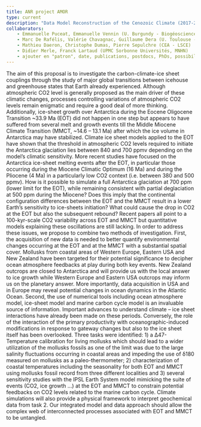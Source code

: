 ```yaml
---
title: ANR project AMOR
type: current
description: "Data Model Reconstruction of the Cenozoic Climate (2017-2021)"
collaborators:
    - Emmanuelle Puceat, Emmanuelle Vennin (U. Burgundy - Biogéosciences)
    - Marc De Rafélis, Valérie Chavagnac, Guillaume Dera (U. Toulouse - GET)
    - Mathieu Daeron, Christophe Dumas, Pierre Sepulchre (CEA - LSCE)
    - Didier Merle, Franck Lartaud (UPMC Sorbonne Universités, MNHN)
    - ajouter en "patron", date, publications, postdocs, PhDs, possibilité de faire des liens web sur le texte
---
```

The aim of this proposal is to investigate the carbon-climate-ice sheet couplings through the study of
major global transitions between icehouse and greenhouse states that Earth already experienced.
Although atmospheric CO2 level is generally proposed as the main driver of these climatic changes,
processes controlling variations of atmospheric CO2 levels remain enigmatic and require a good deal
of more thinking. Additionally, ice-sheet growth over Antarctica during the Eocene Oligocene
Transition ~33.9 Ma (EOT) did not happen in one step but appears to have suffered from several melt
and growth events till the Middle Miocene Climate Transition (MMCT, ~14.6 – 13.1 Ma) after which
the ice volume in Antarctica may have stabilized. Climate ice sheet models applied to the EOT have
shown that the threshold in atmospheric CO2 levels required to initiate the Antarctica glaciation lies
between 840 and 700 ppmv depending on the model’s climatic sensitivity. More recent studies have
focused on the Antarctica ice-sheet melting events after the EOT, in particular those occurring during
the Miocene Climatic Optimum (16 Ma) and during the Pliocene (4 Ma) in a particularly low CO2
context (i.e. between 380 and 500 ppmv). How is it possible to simulate a full Antarctica glaciation at
700 ppm (lower limit for the EOT), while remaining consistent with partial deglaciation at 500 ppm
during the Miocene? Does this imply that the continental configuration differences between the EOT
and the MMCT result in a lower Earth’s sensitivity to ice-sheets initiation? What could cause the drop
in CO2 at the EOT but also the subsequent rebound? Recent papers all point to a 100-kyr-scale CO2
variability across EOT and MMCT but quantitative models explaining these oscillations are still
lacking. In order to address these issues, we propose to combine two methods of investigation. First,
the acquisition of new data is needed to better quantify environmental changes occurring at the EOT
and at the MMCT with a substantial spatial cover. Mollusks from coastal areas of Western Europe,
Eastern USA and New Zealand have been targeted for their potential significance to decipher ocean
atmosphere feedbacks at play during both key events. New Zealand outcrops are closed to Antarctica
and will provide us with the local answer to ice growth while Western Europe and Eastern USA
outcrops may inform us on the planetary answer. More importantly, data acquisition in USA and in
Europe may reveal potential changes in ocean dynamics in the Atlantic Ocean. Second, the use of
numerical tools including ocean atmosphere model, ice-sheet model and marine carbon cycle model
is an invaluable source of information. Important advances to understand climate – ice sheet
interactions have already been made on these periods. Conversely, the role of the interaction of the
primary productivity with oceanographic-induced modifications in response to gateway changes but
also to the ice sheet itself has been overlooked.
Three tasks were identified: 1) a Δ47-Temperature calibration for living mollusks which should lead
to a wider utilization of the mollusks fossils as one of the limit was due to the large salinity
fluctuations occurring in coastal areas and impeding the use of δ180 measured on mollusks as a
paleo-thermometer; 2) characterization of coastal temperatures including the seasonality for both
EOT and MMCT using mollusks fossil record from three different localities and 3) several sensitivity
studies with the IPSL Earth System model mimicking the suite of events (CO2, ice growth …) at the
EOT and MMCT to constrain potential feedbacks on CO2 levels related to the marine carbon cycle.
Climate simulations will also provide a physical framework to interpret geochemical data from task 2.
Our integrated model and data approach should allow the complex web of interconnected processes
associated with EOT and MMCT to be untangled.
